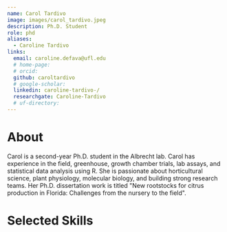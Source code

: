 ```yaml
---
name: Carol Tardivo
image: images/carol_tardivo.jpeg
description: Ph.D. Student
role: phd
aliases:
  - Caroline Tardivo
links:
  email: caroline.defava@ufl.edu
  # home-page: 
  # orcid: 
  github: caroltardivo
  # google-scholar: 
  linkedin: caroline-tardivo-/
  researchgate: Caroline-Tardivo
  # uf-directory:
---
```

# About
Carol is a second-year Ph.D. student in the Albrecht lab. Carol has experience in the field, greenhouse, growth chamber trials, lab assays, and statistical data analysis using R. She is passionate about horticultural science, plant physiology, molecular biology, and building strong research teams. Her Ph.D. dissertation work is titled "New rootstocks for citrus production in Florida: Challenges from the nursery to the field".

# Selected Skills